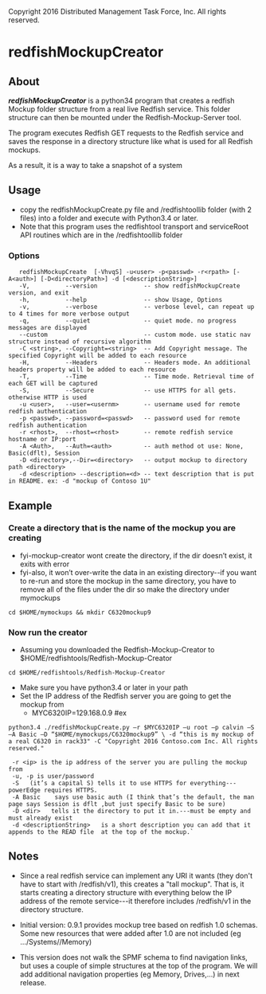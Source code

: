 Copyright 2016 Distributed Management Task Force, Inc. All rights reserved.

# redfishMockupCreator

## About
***redfishMockupCreator*** is a python34 program that creates a redfish Mockup folder structure from a real live Redfish service.  This folder structure can then be mounted under the Redfish-Mockup-Server tool.

The program executes Redfish GET requests to the Redfish service and saves the response in a directory structure like what is used for all Redfish mockups.

As a result, it is a way to take a snapshot of a system

## Usage
* copy the redfishMockupCreate.py file and /redfishtoollib folder (with 2 files) into a folder and execute with Python3.4 or later.
 * Note that this program uses the redfishtool transport and serviceRoot API routines which are in the /redfishtoollib folder
 

### Options
```
   redfishMockupCreate  [-VhvqS] -u<user> -p<passwd> -r<rpath> [-A<auth>] [-D<directoryPath>] -d [<descriptionString>]
   -V,          --version             -- show redfishMockupCreate version, and exit
   -h,          --help                -- show Usage, Options
   -v,          --verbose             -- verbose level, can repeat up to 4 times for more verbose output
   -q,          --quiet               -- quiet mode. no progress messages are displayed
   --custom                           -- custom mode. use static nav structure instead of recursive algorithm
   -C <string>, --Copyright=<string>  -- Add Copyright message. The specified Copyright will be added to each resource
   -H,          --Headers             -- Headers mode. An additional headers property will be added to each resource
   -T,          --Time                -- Time mode. Retrieval time of each GET will be captured
   -S,          --Secure              -- use HTTPS for all gets.   otherwise HTTP is used
   -u <user>,   --user=<usernm>       -- username used for remote redfish authentication
   -p <passwd>, --password=<passwd>   -- password used for remote redfish authentication
   -r <rhost>,  --rhost=<rhost>       -- remote redfish service hostname or IP:port
   -A <Auth>,   --Auth=<auth>         -- auth method ot use: None, Basic(dflt), Session
   -D <directory>,--Dir=<directory>   -- output mockup to directory path <directory>
   -d <description> --description=<d> -- text description that is put in README. ex: -d "mockup of Contoso 1U"
```

##  Example
### Create a directory that is the name of the mockup you are creating
* fyi-mockup-creator wont create the directory, if the dir doesn’t exist, it exits with error
* fyi-also, it won’t over-write the data in an existing directory--if you want to re-run and store the mockup in the same directory, you have to remove all of the files under the dir so make the directory under mymockups

`cd $HOME/mymockups && mkdir C6320mockup9`

### Now run the creator
* Assuming you downloaded the Redfish-Mockup-Creator to $HOME/redfishtools/Redfish-Mockup-Creator

`cd $HOME/redfishtools/Redfish-Mockup-Creator`

* Make sure you have python3.4 or later in your path
* Set the IP address of the Redfish server you are going to get the mockup from
    * MYC6320IP=129.168.0.9  #ex

`python3.4 ./redfishMockupCreate.py –r $MYC6320IP –u root –p calvin –S –A Basic –D “$HOME/mymockups/C6320mockup9” \
          -d “this is my mockup of a real C6320 in rack33" -C "Copyright 2016 Contoso.com Inc. All rights reserved."`

     -r <ip> is the ip address of the server you are pulling the mockup from
     -u, -p is user/password
     -S   (it’s a capital S) tells it to use HTTPS for everything---powerEdge requires HTTPS.
     -A Basic    says use basic auth (I think that’s the default, the man page says Session is dflt ,but just specify Basic to be sure)
     -D <dir>   tells it the directory to put it in.---must be empty and must already exist
     -d <descriptionString>   is a short description you can add that it appends to the READ file  at the top of the mockup.`

## Notes
* Since a real redfish service can implement any URI it wants (they don't have to start with /redfish/v1), this creates a "tall mockup".  That is, it starts creating a directory structure with everything below the IP address of the remote service---it therefore includes /redfish/v1 in the directory structure.

* Initial version: 0.9.1  provides mockup tree based on redfish 1.0 schemas.
Some new resources that were added after 1.0 are not included (eg .../Systems/<sysId>/Memory)
* This version does not walk the SPMF schema to find navigation links, but uses a couple of simple structures at the top of the program.   We will add additional navigation properties (eg Memory, Drives,...) in next release.

